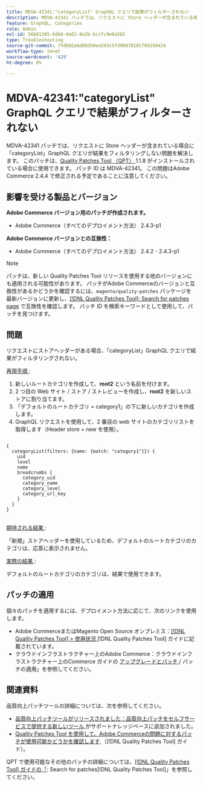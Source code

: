 ```yaml
---
title: MDVA-42341:"categoryList" GraphQL クエリで結果がフィルターされない
description: MDVA-42341 パッチでは、リクエストに Store ヘッダーが含まれている場合に「categoryList」GraphQL クエリが結果をフィルタリングしない問題を解決します。 このパッチは、[Quality Patches Tool （QPT） ] （https://experienceleague.adobe.com/en/docs/commerce-operations/tools/quality-patches-tool/quality-patches-tool-to-self-serve-quality-patches） 1.1.8 がインストールされている場合に利用できます。 パッチ ID は MDVA-42341。 この問題はAdobe Commerce 2.4.4 で修正される予定であることに注意してください。
feature: GraphQL, Categories
role: Admin
exl-id: 56b81385-6db0-4e62-8e2b-bccfc9e0a581
type: Troubleshooting
source-git-commit: 7fdb02a6d89d50ea593c5fd99d78101f89198424
workflow-type: tm+mt
source-wordcount: '429'
ht-degree: 0%

---
```


# MDVA-42341:&quot;categoryList&quot; GraphQL クエリで結果がフィルターされない

MDVA-42341 パッチでは、リクエストに Store ヘッダーが含まれている場合に「categoryList」GraphQL クエリが結果をフィルタリングしない問題を解決します。 このパッチは、[Quality Patches Tool （QPT） ](https://experienceleague.adobe.com/en/docs/commerce-operations/tools/quality-patches-tool/quality-patches-tool-to-self-serve-quality-patches)1.1.8 がインストールされている場合に使用できます。 パッチ ID は MDVA-42341。 この問題はAdobe Commerce 2.4.4 で修正される予定であることに注意してください。

## 影響を受ける製品とバージョン

**Adobe Commerce バージョン用のパッチが作成されます。**

* Adobe Commerce（すべてのデプロイメント方法） 2.4.3-p1

**Adobe Commerce バージョンとの互換性：**

* Adobe Commerce（すべてのデプロイメント方法） 2.4.2 - 2.4.3-p1

>[!NOTE]
>
>パッチは、新しい Quality Patches Tool リリースを使用する他のバージョンにも適用される可能性があります。 パッチがAdobe Commerceのバージョンと互換性があるかどうかを確認するには、`magento/quality-patches` パッケージを最新バージョンに更新し、[[!DNL Quality Patches Tool]: Search for patches page](https://experienceleague.adobe.com/en/docs/commerce-operations/tools/quality-patches-tool/quality-patches-tool-to-self-serve-quality-patches) で互換性を確認します。 パッチ ID を検索キーワードとして使用して、パッチを見つけます。

## 問題

リクエストにストアヘッダーがある場合、「categoryList」GraphQL クエリで結果がフィルタリングされない。

<u> 再現手順 </u>:

1. 新しいルートカテゴリを作成して、**root2** という名前を付けます。
1. 2 つ目の Web サイト / ストア / ストレビューを作成し、**root2** を新しいストアに割り当てます。
1. 「デフォルトのルートカテゴリ = category1」の下に新しいカテゴリを作成します。
1. GraphQL リクエストを使用して、2 番目の web サイトのカテゴリリストを取得します（Header store = new を使用）。

<pre>
<code class="language-graphql">
&lbrace;
  categoryList(filters: {name: {match: "category1"}}) &lbrace;
    uid
    level
    name
    breadcrumbs &lbrace;
      category_uid
      category_name
      category_level
      category_url_key
    &rbrace;
  &rbrace;
&rbrace;
</code>
</pre>

<u> 期待される結果 </u>:

「新規」ストアヘッダーを使用しているため、デフォルトのルートカテゴリのカテゴリは、応答に表示されません。

<u> 実際の結果 </u>:

デフォルトのルートカテゴリのカテゴリは、結果で使用できます。

## パッチの適用

個々のパッチを適用するには、デプロイメント方法に応じて、次のリンクを使用します。

* Adobe CommerceまたはMagento Open Source オンプレミス：[[!DNL Quality Patches Tool] > 使用状況 ](/help/tools/quality-patches-tool/usage.md) [!DNL Quality Patches Tool] ガイドに記載されています。
* クラウドインフラストラクチャー上のAdobe Commerce：クラウドインフラストラクチャー上のCommerce ガイドの [ アップグレードとパッチ ](https://experienceleague.adobe.com/docs/commerce-cloud-service/user-guide/develop/upgrade/apply-patches.html)/ パッチの適用」を参照してください。

## 関連資料

品質向上パッチツールの詳細については、次を参照してください。

* [ 品質向上パッチツールがリリースされました：品質向上パッチをセルフサービスで提供する新しいツール ](https://experienceleague.adobe.com/en/docs/commerce-operations/tools/quality-patches-tool/quality-patches-tool-to-self-serve-quality-patches) がサポートナレッジベースに追加されました。
* [Quality Patches Tool を使用して、Adobe Commerceの問題に対するパッチが使用可能かどうかを確認します ](/help/tools/quality-patches-tool/patches-available-in-qpt/check-patch-for-magento-issue-with-magento-quality-patches.md) （[!DNL Quality Patches Tool] ガイド）。

QPT で使用可能なその他のパッチの詳細については、[[!DNL Quality Patches Tool] ガイドの「](https://experienceleague.adobe.com/tools/commerce-quality-patches/index.html): Search for patches[!DNL Quality Patches Tool]」を参照してください。
